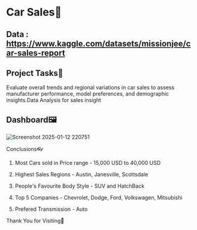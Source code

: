 # Car Sales🚗

## Data : https://www.kaggle.com/datasets/missionjee/car-sales-report

## Project Tasks📖

Evaluate overall trends and regional variations in car sales to assess manufacturer performance, model preferences, and demographic insights.Data Analysis for sales insight

## Dashboard🖼️

![Screenshot 2025-01-12 220751](https://github.com/user-attachments/assets/651d590d-9648-4310-84d7-9e2cfd84b0c4)

Conclusions👓

1. Most Cars sold in Price range - 15,000 USD to 40,000 USD

2. Highest Sales Regions - Austin, Janesville, Scottsdale

3. People's Favourite Body Style - SUV and HatchBack

4. Top 5 Companies - Chevrolet, Dodge, Ford, Volkswagen, Mitsubishi

5. Prefered Transmission - Auto

Thank You for Visiting🥳
